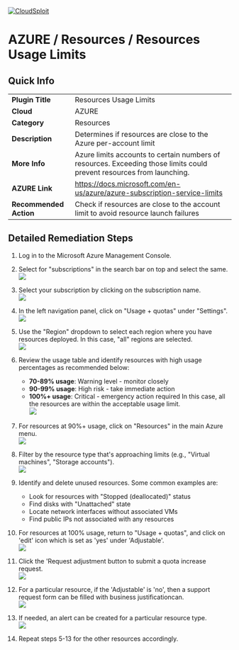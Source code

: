 [![CloudSploit](https://cloudsploit.com/img/logo-new-big-text-100.png "CloudSploit")](https://cloudsploit.com)

# AZURE / Resources / Resources Usage Limits

## Quick Info

| | |
|-|-|
| **Plugin Title** | Resources Usage Limits |
| **Cloud** | AZURE |
| **Category** | Resources |
| **Description** | Determines if resources are close to the Azure per-account limit |
| **More Info** | Azure limits accounts to certain numbers of resources. Exceeding those limits could prevent resources from launching. |
| **AZURE Link** | https://docs.microsoft.com/en-us/azure/azure-subscription-service-limits |
| **Recommended Action** | Check if resources are close to the account limit to avoid resource launch failures |

## Detailed Remediation Steps

1. Log in to the Microsoft Azure Management Console.

2. Select for "subscriptions" in the search bar on top and select the same. </br> <img src="/resources/azure/resources/resources-usage-limits/step2.png"/>

3. Select your subscription by clicking on the subscription name. </br> <img src="/resources/azure/resources/resources-usage-limits/step3.png"/>

4. In the left navigation panel, click on "Usage + quotas" under "Settings". </br> <img src="/resources/azure/resources/resources-usage-limits/step4.png"/>

5. Use the "Region" dropdown to select each region where you have resources deployed. In this case, "all" regions are selected. </br> <img src="/resources/azure/resources/resources-usage-limits/step5.png"/>

6. Review the usage table and identify resources with high usage percentages as recommended below:
   - **70-89% usage**: Warning level - monitor closely
   - **90-99% usage**: High risk - take immediate action  
   - **100%+ usage**: Critical - emergency action required
   In this case, all the resources are within the acceptable usage limit. </br> <img src="/resources/azure/resources/resources-usage-limits/step6.png"/>

7. For resources at 90%+ usage, click on "Resources" in the main Azure menu. </br> <img src="/resources/azure/resources/resources-usage-limits/step7.png"/>

8. Filter by the resource type that's approaching limits (e.g., "Virtual machines", "Storage accounts"). </br> <img src="/resources/azure/resources/resources-usage-limits/step8.png"/>

9. Identify and delete unused resources. Some common examples are:
   - Look for resources with "Stopped (deallocated)" status
   - Find disks with "Unattached" state
   - Locate network interfaces without associated VMs
   - Find public IPs not associated with any resources

10. For resources at 100% usage, return to "Usage + quotas", and click on 'edit' icon which is set as 'yes' under 'Adjustable'. </br> <img src="/resources/azure/resources/resources-usage-limits/step10.png"/>

11. Click the 'Request adjustment button to submit a quota increase request. </br> <img src="/resources/azure/resources/resources-usage-limits/step11.png"/>

12. For a particular resource, if the 'Adjustable' is 'no', then a support request form can be filled with business justificationcan. </br> <img src="/resources/azure/resources/resources-usage-limits/step12.png"/>

13. If needed, an alert can be created for a particular resource type. </br> <img src="/resources/azure/resources/resources-usage-limits/step13.png"/>

14. Repeat steps 5-13 for the other resources accordingly.
